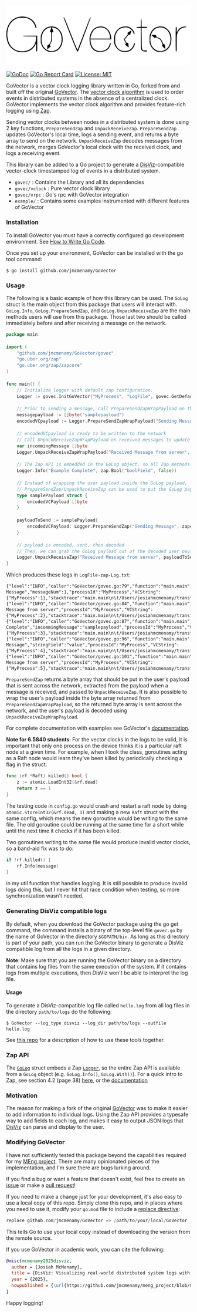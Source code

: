 ![GoVector.png](.images/GoVector.svg)

[![GoDoc](https://pkg.go.dev/badge/github.com/jmcmenamy/GoVector)](https://pkg.go.dev/github.com/jmcmenamy/GoVector)
[![Go Report Card](https://goreportcard.com/badge/github.com/jmcmenamy/GoVector)](https://goreportcard.com/report/github.com/jmcmenamy/GoVector)
[![License: MIT](https://img.shields.io/badge/License-MIT-yellow.svg)](https://opensource.org/licenses/MIT)


GoVector is a vector clock logging library written in Go, forked from and built off the original [GoVector](https://github.com/DistributedClocks/GoVector). The [vector
clock algorithm](https://en.wikipedia.org/wiki/Vector_clock) is used
to order events in distributed systems in the absence of a centralized
clock. GoVector implements the vector clock algorithm and provides
feature-rich logging using [Zap](https://pkg.go.dev/go.uber.org/zap#section-readme).

Sending vector clocks between nodes in a distributed system
is done using 2 key functions, `PrepareSendZap` and `UnpackReceiveZap`. `PrepareSendZap` updates GoVector's local time, logs a sending event, and returns a byte array to send on the network.
`UnpackReceiveZap` decodes messages from the network, merges GoVector's local
clock with the received clock, and logs a receiving event.

This library can be added to a Go project to generate a
[DisViz](https://github.com/jmcmenamy/disviz)-compatible vector-clock
timestamped log of events in a distributed system.

* `govec/`    	    : Contains the Library and all its dependencies
* `govec/vclock`	: Pure vector clock library
* `govec/vrpc`	    : Go's rpc with GoVector integration
* `example/`  	    : Contains some examples instrumented with different features of GoVector

### Installation

To install GoVector you must have a correctly configured go development
environment. See [How to Write Go
Code](https://go.dev/doc/code).

Once you set up your environment, GoVector can be installed with the go
tool command:

```
$ go install github.com/jmcmenamy/GoVector
```

### Usage

The following is a basic example of how this library can be used. The `GoLog` struct is the main object from this package that users will interact with. `GoLog.Info`, `GoLog.PrepareSendZap`, and `GoLog.UnpackReceiveZap` are the main methods users will use from this package. Those last two should be called immediately before and after receiving a message on the network.

```go
package main

import (
	"github.com/jmcmenamy/GoVector/govec"
	"go.uber.org/zap"
	"go.uber.org/zap/zapcore"
)

func main() {
	// Initialize logger with default zap configuration.
	Logger := govec.InitGoVector("MyProcess", "LogFile", govec.GetDefaultZapConfig())

	// Prior to sending a message, call PrepareSendZapWrapPayload on the payload
	messagepayload := []byte("samplepayload")
	encodedVCpayload := Logger.PrepareSendZapWrapPayload("Sending Message", messagepayload, zapcore.InfoLevel, zap.Int("messageNum", 1))

	// encodedVCpayload is ready to be written to the network
	// Call UnpackReceiveZapWrapPayload on received messages to update local vector clock
	var incommingMessage []byte
	Logger.UnpackReceiveZapWrapPayload("Received Message from server", encodedVCpayload, &incommingMessage, zapcore.InfoLevel)

	// The Zap API is embedded in the GoLog object, so all Zap methods can be called
	Logger.Info("Example Complete", zap.Bool("boolField", false))

	// Instead of wrapping the user payload inside the GoLog payload,
	// PrepareSendZap/UnpackReceiveZap can be used to put the GoLog payload inside the user payload
	type samplePayload struct {
		encodedVCPayload []byte
	}

	payloadToSend := samplePayload{
		encodedVCPayload: Logger.PrepareSendZap("Sending Message", zapcore.InfoLevel, zap.String("stringField", "value")),
	}

	// payload is encoded, sent, then decoded
	// Then, we can grab the GoLog payload out of the decoded user payload.
	Logger.UnpackReceiveZap("Received Message from server", payloadToSend.encodedVCPayload, zapcore.InfoLevel)
}
```

Which produces these logs in `LogFile-zap-Log.txt`:

```
{"level":"INFO","caller":"GoVector/govec.go:79","function":"main.main","message":"Sending Message","messageNum":1,"processId":"MyProcess","VCString":{"MyProcess":1},"stacktrace":"main.main\n\t/Users/josiahmcmenamy/transferred_files/meng_project/GoVector/govec.go:79\nruntime.main\n\t/usr/local/Cellar/go/1.23.5/libexec/src/runtime/proc.go:272"}
{"level":"INFO","caller":"GoVector/govec.go:84","function":"main.main","message":"Received Message from server","processId":"MyProcess","VCString":{"MyProcess":2},"stacktrace":"main.main\n\t/Users/josiahmcmenamy/transferred_files/meng_project/GoVector/govec.go:84\nruntime.main\n\t/usr/local/Cellar/go/1.23.5/libexec/src/runtime/proc.go:272"}
{"level":"INFO","caller":"GoVector/govec.go:87","function":"main.main","message":"Example Complete","incommingMessage":"samplepayload","processId":"MyProcess","VCString":{"MyProcess":3},"stacktrace":"main.main\n\t/Users/josiahmcmenamy/transferred_files/meng_project/GoVector/govec.go:87\nruntime.main\n\t/usr/local/Cellar/go/1.23.5/libexec/src/runtime/proc.go:272"}
{"level":"INFO","caller":"GoVector/govec.go:96","function":"main.main","message":"Sending Message","stringField":"value","processId":"MyProcess","VCString":{"MyProcess":4},"stacktrace":"main.main\n\t/Users/josiahmcmenamy/transferred_files/meng_project/GoVector/govec.go:96\nruntime.main\n\t/usr/local/Cellar/go/1.23.5/libexec/src/runtime/proc.go:272"}
{"level":"INFO","caller":"GoVector/govec.go:101","function":"main.main","message":"Received Message from server","processId":"MyProcess","VCString":{"MyProcess":5},"stacktrace":"main.main\n\t/Users/josiahmcmenamy/transferred_files/meng_project/GoVector/govec.go:101\nruntime.main\n\t/usr/local/Cellar/go/1.23.5/libexec/src/runtime/proc.go:272"}

```

`PrepareSendZap` returns a byte array that should be put in the user's payload that is sent across the network, extracted from the payload when a message is received, and passed to `UnpackReceiveZap`. It is also possible to wrap the user's payload inside the byte array returned from `PrepareSendZapWrapPayload`, so the returned byte array is sent across the network, and the user's payload is decoded using `UnpackReceiveZapWrapPayload`.

For complete documentation with examples see GoVector's [documentation](https://pkg.go.dev/github.com/jmcmenamy/GoVector/govec).

**Note for 6.5840 students**: For the vector clocks in the logs to be valid, it is important that only one process on the device thinks it is a particular raft node at a given time. For example, when I took the class, goroutines acting as a Raft node would learn they've been killed by periodically checking a flag in the struct:

```go
func (rf *Raft) killed() bool {
	z := atomic.LoadInt32(&rf.dead)
	return z == 1
}
```

The testing code in `config.go` would crash and restart a raft node by doing `atomic.StoreInt32(&rf.dead, 1)` and making a new `Raft` struct with the same config, which means the new goroutine would be writing to the same file. The old goroutine could be running at the same time for a short while until the next time it checks if it has been killed.

Two goroutines writing to the same file would produce invalid vector clocks, so a band-aid fix was to do:

```go
if !rf.killed() {
    rf.Info(message)
}
```

in my util function that handles logging. It is still possible to produce invalid logs doing this, but I never hit that race condition when testing, so more synchronization wasn't needed.

### Generating DisViz compatible logs

By default, when you download the GoVector package using the go get command, the command installs a binary of the top-level file `govec.go` by the name of GoVector in the directory `$GOPATH/bin`. As long as this directory is part of your path, you can run the GoVector binary to generate a DisViz compatible log from all the logs in a given directory.

**Note**: Make sure that you are running the GoVector binary on a directory that contains log files from the same execution of the system. If it contains logs from multiple executions, then DisViz won't be able to interpret the log file.

#### Usage

To generate a DisViz-compatible log file called `hello.log` from all log files in the directory `path/to/logs` do the following:

```
$ GoVector --log_type disviz --log_dir path/to/logs --outfile hello.log
```

See [this repo](https://github.com/jmcmenamy/meng_project) for a description of how to use these tools together.

### Zap API

The [`GoLog`](https://pkg.go.dev/github.com/jmcmenamy/GoVector/govec#GoLog) struct embeds a Zap [`Logger`](https://pkg.go.dev/go.uber.org/zap#Logger), so the entire Zap API is available from a `GoLog` object (e.g. `GoLog.Info()`, `GoLog.With()`). For a quick intro to Zap, see section 4.2 (page 38) [here](https://github.com/jmcmenamy/meng_project/blob/main/thesis/Josiah_MEng_Thesis.pdf), or the [documentation](https://pkg.go.dev/go.uber.org/zap)

### Motivation

The reason for making a fork of the original [GoVector](https://github.com/DistributedClocks/GoVector) was to make it easier to add information to individual logs. Using the Zap API provides a typesafe way to add fields to each log, and makes it easy to output JSON logs that [DisViz](https://github.com/jmcmenamy/disviz) can parse and display to the user.

### Modifying GoVector

I have not sufficiently tested this package beyond the capabilities required for my [MEng project](https://github.com/jmcmenamy/meng_project/). There are many opinionated pieces of the implementation, and I'm sure there are bugs lurking around.

If you find a bug or want a feature that doesn't exist, feel free to create an [issue](https://github.com/jmcmenamy/GoVector/issues) or make a [pull request](https://github.com/jmcmenamy/GoVector/pulls)!

If you need to make a change just for your development, it's also easy to use a local copy of this repo. Simply clone this repo, and in places where you need to use it, modify your `go.mod` file to include a [replace directive](https://go.dev/ref/mod#go-mod-file-replace):

```go
replace github.com/jmcmenamy/GoVector => /path/to/your/local/GoVector
```

This tells Go to use your local copy instead of downloading the version from the remote source.

If you use GoVector in academic work, you can cite the following:

```bibtex
@misc{mcmenamy2025disviz,
  author = {Josiah McMenamy},
  title = {DisViz: Visualizing real-world distributed system logs with space time diagrams},
  year = {2025},
  howpublished = {\url{https://github.com/jmcmenamy/meng_project/blob/main/thesis/Josiah_MEng_Thesis.pdf}}
}
```

Happy logging!

<!-- July 2017: Brokers are no longer supported, maybe they will come back.

### VectorBroker

type VectorBroker
   * func Init(logfilename string, pubport string, subport string)

### Usage

    A simple stand-alone program can be found in server/broker/runbroker.go 
    which will setup a broker with command line parameters.
   	Usage is: 
    "go run ./runbroker (-logpath logpath) -pubport pubport -subport subport"

    Tests can be run via GoVector/test/broker_test.go and "go test" with the 
    Go-Check package (https://labix.org/gocheck). To get this package use 
    "go get gopkg.in/check.v1".
    
Detailed Setup:

Step 1:

    Create a Global Variable of type brokervec.VectorBroker and Initialize 
    it like this =

    broker.Init(logpath, pubport, subport)
    
    Where:
    - the logpath is the path and name of the log file you want created, or 
    "" if no log file is wanted. E.g. "C:/temp/test" will result in the file 
    "C:/temp/test-log.txt" being created.
    - the pubport is the port you want to be open for publishers to send
    messages to the broker.
    - the subport is the port you want to be open for subscribers to receive 
    messages from the broker.

Step 2:

    Setup your GoVec so that the real-time boolean is set to true and the correct
    brokeraddr and brokerpubport values are set in the Initialize method you
    intend to use.

Step 3 (optional):

    Setup a Subscriber to connect to the broker via a WebSocket over the correct
    subport. For example, setup a web browser running JavaScript to connect and
    display messages as they are received. Make RPC calls by sending a JSON 
    object of the form:
            var msg = {
            method: "SubManager.AddFilter", 
            params: [{"Nonce":nonce, "Regex":regex}], 
            id: 0
            }
            var text = JSON.stringify(msg)

####   RPC Calls

    Publisher RPC calls are made automatically from the GoVec library if the 
    broker is enabled.
    
    Subscriber RPC calls:
    * AddNetworkFilter(nonce string, reply *string)
        Filters messages so that only network messages are sent to the 
        subscriber.      
    * RemoveNetworkFilter(nonce string, reply *string)
        Filters messages so that both network and local messages are sent to the 
        subscriber.
    * SendOldMessages(nonce string, reply *string)
        Sends any messages received before the requesting subscriber subscribed.
  -->